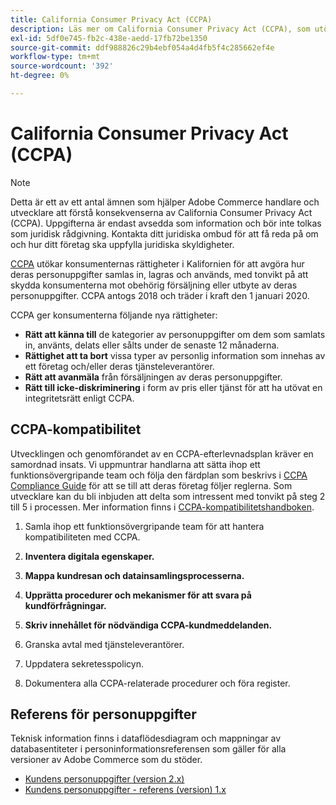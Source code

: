 ```yaml
---
title: California Consumer Privacy Act (CCPA)
description: Läs mer om California Consumer Privacy Act (CCPA), som utökar konsumenternas rättigheter i Kalifornien att avgöra hur deras personuppgifter samlas in, lagras och används.
exl-id: 5df0e745-fb2c-438e-aedd-17fb72be1350
source-git-commit: ddf988826c29b4ebf054a4d4fb5f4c285662ef4e
workflow-type: tm+mt
source-wordcount: '392'
ht-degree: 0%

---
```


# California Consumer Privacy Act (CCPA)

>[!NOTE]
>
>Detta är ett av ett antal ämnen som hjälper Adobe Commerce handlare och utvecklare att förstå konsekvenserna av California Consumer Privacy Act (CCPA). Uppgifterna är endast avsedda som information och bör inte tolkas som juridisk rådgivning. Kontakta ditt juridiska ombud för att få reda på om och hur ditt företag ska uppfylla juridiska skyldigheter.

[CCPA](https://oag.ca.gov/privacy/ccpa) utökar konsumenternas rättigheter i Kalifornien för att avgöra hur deras personuppgifter samlas in, lagras och används, med tonvikt på att skydda konsumenterna mot obehörig försäljning eller utbyte av deras personuppgifter. CCPA antogs 2018 och träder i kraft den 1 januari 2020.

CCPA ger konsumenterna följande nya rättigheter:

- **Rätt att känna till** de kategorier av personuppgifter om dem som samlats in, använts, delats eller sålts under de senaste 12 månaderna.
- **Rättighet att ta bort** vissa typer av personlig information som innehas av ett företag och/eller deras tjänsteleverantörer.
- **Rätt att avanmäla** från försäljningen av deras personuppgifter.
- **Rätt till icke-diskriminering** i form av pris eller tjänst för att ha utövat en integritetsrätt enligt CCPA.

## CCPA-kompatibilitet

Utvecklingen och genomförandet av en CCPA-efterlevnadsplan kräver en samordnad insats. Vi uppmuntrar handlarna att sätta ihop ett funktionsövergripande team och följa den färdplan som beskrivs i [CCPA Compliance Guide](https://experienceleague.adobe.com/docs/commerce-admin/start/compliance/privacy/compliance-ccpa.html) för att se till att deras företag följer reglerna. Som utvecklare kan du bli inbjuden att delta som intressent med tonvikt på steg 2 till 5 i processen. Mer information finns i [CCPA-kompatibilitetshandboken](https://experienceleague.adobe.com/docs/commerce-admin/start/compliance/privacy/compliance-ccpa.html).

1. Samla ihop ett funktionsövergripande team för att hantera kompatibiliteten med CCPA.

1. **Inventera digitala egenskaper.**

1. **Mappa kundresan och datainsamlingsprocesserna.**

1. **Upprätta procedurer och mekanismer för att svara på kundförfrågningar.**

1. **Skriv innehållet för nödvändiga CCPA-kundmeddelanden.**

1. Granska avtal med tjänsteleverantörer.

1. Uppdatera sekretesspolicyn.

1. Dokumentera alla CCPA-relaterade procedurer och föra register.

## Referens för personuppgifter

Teknisk information finns i dataflödesdiagram och mappningar av databasentiteter i personinformationsreferensen som gäller för alla versioner av Adobe Commerce som du stöder.

- [Kundens personuppgifter (version 2.x)](data-m2.md)
- [Kundens personuppgifter - referens (version) 1.x](data-m1.md)
